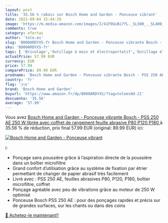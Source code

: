 ```yaml
---
layout: post
title: '35.56 % rabais sur Bosch Home and Garden - Ponceuse vibrant'
date: 2021-09-04 15:44:29
image: 'https://m.media-amazon.com/images/I/41F0GsBi7fL._SL500_._SL400_.jpg'
comments: true
category: ofertas
author: 'tole.es'
slug: 'B000ARDYXS-fr Bosch Home and Garden - Ponceuse vibrante Bosch - PSS 250...'
sku: 'B000ARDYXS-fr'
tags: [ 'Bricolage','Outillage à main et électroportatif','Outillage électroportatif','Ponceuses vibrantes','Ponceuses électriques','bosch home and garden', ]
actualPrice: 57.99 EUR
currency: EUR
price: 57.99
comparePrice: 89.99 EUR
prodname: 'Bosch Home and Garden - Ponceuse vibrante Bosch - PSS 250 AE  250 W  librée avec coffret de rangement  feuille abrasive P80  P120  P180 '
country: 'fr'
flag: '🇫🇷'
brand: 'Bosch Home and Garden'
buyurl: 'https://www.amazon.fr/dp/B000ARDYXS/?tag=tolees0d-21'
descuento: '35.56'
average: '57.99'
---
```


Vous avez [Bosch Home and Garden - Ponceuse vibrante Bosch - PSS 250 AE  250 W  librée avec coffret de rangement  feuille abrasive P80  P120  P180 ](https://www.amazon.fr/dp/B000ARDYXS/?tag=tolees0d-21)  à  35.56 % de réduction, prix final  57.99 EUR (original: 89.99 EUR) ici:

[![Bosch Home and Garden - Ponceuse vibrant](https://m.media-amazon.com/images/I/41F0GsBi7fL._SL500_._SL400_.jpg)](https://www.amazon.fr/dp/B000ARDYXS/?tag=tolees0d-21)

ℹ️:

- Ponçage sans poussière grâce à l’aspiration directe de la poussière dans un boîtier microfiltre
- Grand confort d’utilisation grâce au système de fixation par étrier permettant de changer de papier abrasif très facilement
- Livré avec : PSS 250 AE, feuilles abrasives P80, P120, P180, boîtier microfiltre, coffret
- Ponçage agréable avec peu de vibrations grâce au moteur de 250 W optimisé
- Ponceuse Bosch PSS 250 AE : pour des ponçages rapides et précis sur de grandes surfaces, sur les chants ou dans des coins

[🛒 Achetez-le maintenant!!](https://www.amazon.fr/dp/B000ARDYXS/?tag=tolees0d-21)
